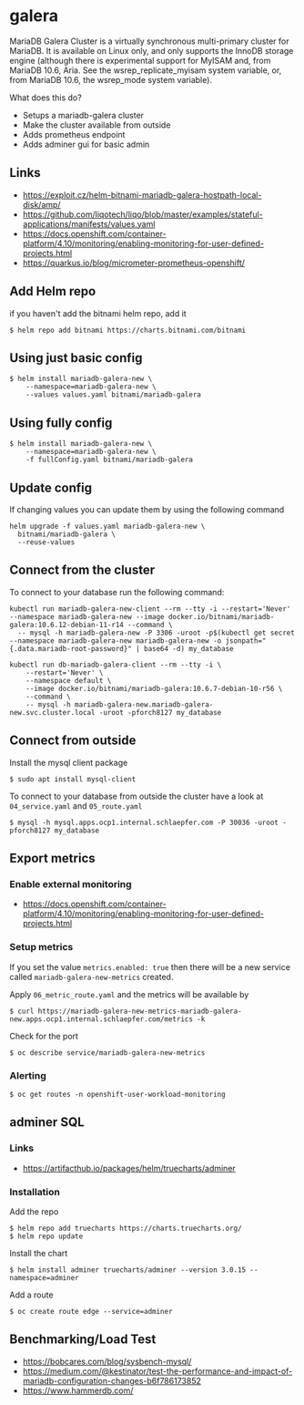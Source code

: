 # galera

MariaDB Galera Cluster is a virtually synchronous multi-primary cluster for MariaDB.
It is available on Linux only, and only supports the InnoDB storage engine 
(although there is experimental support for MyISAM and, from MariaDB 10.6, Aria. 
See the wsrep_replicate_myisam system variable, or, from MariaDB 10.6, the wsrep_mode system variable).

What does this do?

* Setups a mariadb-galera cluster
* Make the cluster available from outside
* Adds prometheus endpoint
* Adds adminer gui for basic admin

## Links

* https://exploit.cz/helm-bitnami-mariadb-galera-hostpath-local-disk/amp/
* https://github.com/liqotech/liqo/blob/master/examples/stateful-applications/manifests/values.yaml
* https://docs.openshift.com/container-platform/4.10/monitoring/enabling-monitoring-for-user-defined-projects.html
* https://quarkus.io/blog/micrometer-prometheus-openshift/


## Add Helm repo

if you haven't add the bitnami helm repo, add it

    $ helm repo add bitnami https://charts.bitnami.com/bitnami

## Using just basic config

    $ helm install mariadb-galera-new \
        --namespace=mariadb-galera-new \
        --values values.yaml bitnami/mariadb-galera

## Using fully config

    $ helm install mariadb-galera-new \
        --namespace=mariadb-galera-new \
        -f fullConfig.yaml bitnami/mariadb-galera

## Update config

If changing values you can update them by using the following command

```
helm upgrade -f values.yaml mariadb-galera-new \
  bitnami/mariadb-galera \
  --reuse-values 
```

## Connect from the cluster

To connect to your database run the following command:

    kubectl run mariadb-galera-new-client --rm --tty -i --restart='Never' --namespace mariadb-galera-new --image docker.io/bitnami/mariadb-galera:10.6.12-debian-11-r14 --command \
      -- mysql -h mariadb-galera-new -P 3306 -uroot -p$(kubectl get secret --namespace mariadb-galera-new mariadb-galera-new -o jsonpath="{.data.mariadb-root-password}" | base64 -d) my_database

```
kubectl run db-mariadb-galera-client --rm --tty -i \
    --restart='Never' \
    --namespace default \
    --image docker.io/bitnami/mariadb-galera:10.6.7-debian-10-r56 \
    --command \
    -- mysql -h mariadb-galera-new.mariadb-galera-new.svc.cluster.local -uroot -pforch8127 my_database
```


## Connect from outside

Install the mysql client package

    $ sudo apt install mysql-client

To connect to your database from outside the cluster have a look at `04_service.yaml` and
`05_route.yaml`

    $ mysql -h mysql.apps.ocp1.internal.schlaepfer.com -P 30036 -uroot -pforch8127 my_database

## Export metrics

### Enable external monitoring

* https://docs.openshift.com/container-platform/4.10/monitoring/enabling-monitoring-for-user-defined-projects.html

### Setup metrics

If you set the value `metrics.enabled: true` then there will be a new service
called `mariadb-galera-new-metrics` created.

Apply `06_metric_route.yaml` and the metrics will be available by 

    $ curl https://mariadb-galera-new-metrics-mariadb-galera-new.apps.ocp1.internal.schlaepfer.com/metrics -k

Check for the port

    $ oc describe service/mariadb-galera-new-metrics

### Alerting

    $ oc get routes -n openshift-user-workload-monitoring

## adminer SQL 

### Links

* https://artifacthub.io/packages/helm/truecharts/adminer

### Installation

Add the repo

    $ helm repo add truecharts https://charts.truecharts.org/
    $ helm repo update

Install the chart

    $ helm install adminer truecharts/adminer --version 3.0.15 --namespace=adminer

Add a route

    $ oc create route edge --service=adminer

## Benchmarking/Load Test

* https://bobcares.com/blog/sysbench-mysql/
* https://medium.com/@kestinator/test-the-performance-and-impact-of-mariadb-configuration-changes-b6f786173852
* https://www.hammerdb.com/
